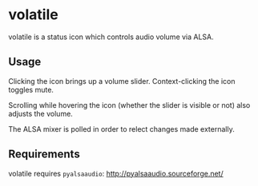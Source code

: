 volatile
========
volatile is a status icon which controls audio volume via ALSA.


Usage
-----
Clicking the icon brings up a volume slider. Context-clicking the icon toggles
mute.

Scrolling while hovering the icon (whether the slider is visible or not) also
adjusts the volume.

The ALSA mixer is polled in order to relect changes made externally.


Requirements
------------
volatile requires `pyalsaaudio`:
http://pyalsaaudio.sourceforge.net/

